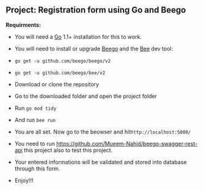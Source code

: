 ## Project: Registration form using Go and Beego
**Requirments:**

- You will need a [Go](https://golang.org/) 1.1+ installation for this to work.

- You will need to install or upgrade [Beego](http://beego.vip/docs/install/bee.md) and the [Bee](http://beego.vip/docs/install/bee.md) dev tool:

-  ````go get -u github.com/beego/beego/v2````

-  ````go get -u github.com/beego/bee/v2````
- Download or clone the repository

- Go to the downloaded folder and open the project folder
- Run `go mod tidy`

- And run `bee run`

- You are all set. Now go to the beowser and hit`http://localhost:5000/`
- You need to run https://github.com/Mueem-Nahid/beego-swagger-rest-api this project also to test this project.
- Your entered informations will be validated and stored into database through this form.
- Enjoy!!!
